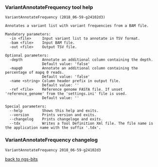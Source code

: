 ### VariantAnnotateFrequency tool help
	VariantAnnotateFrequency (2018_06-59-g24102d3)
	
	Annotates a variant list with variant frequencies from a BAM file.
	
	Mandatory parameters:
	  -in <file>     Input variant list to annotate in TSV format.
	  -bam <file>    Input BAM file.
	  -out <file>    Output TSV file.
	
	Optional parameters:
	  -depth         Annotate an additional column containing the depth.
	                 Default value: 'false'
	  -mapq0         Annotate an additional column containing the percentage of mapq 0 reads.
	                 Default value: 'false'
	  -name <string> Column header prefix in output file.
	                 Default value: ''
	  -ref <file>    Reference genome FASTA file. If unset 'reference_genome' from the 'settings.ini' file is used.
	                 Default value: ''
	
	Special parameters:
	  --help         Shows this help and exits.
	  --version      Prints version and exits.
	  --changelog    Prints changeloge and exits.
	  --tdx          Writes a Tool Definition Xml file. The file name is the application name with the suffix '.tdx'.
	
### VariantAnnotateFrequency changelog
	VariantAnnotateFrequency 2018_06-59-g24102d3
	
[back to ngs-bits](https://github.com/imgag/ngs-bits)